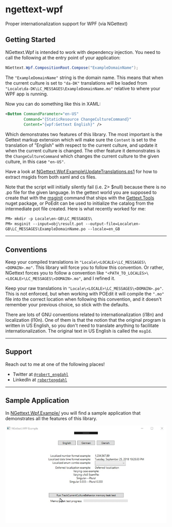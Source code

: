 # ngettext-wpf
Proper internationalization support for WPF (via NGettext)

## Getting Started
NGettext.Wpf is intended to work with dependency injection.  You need to call the following at the entry point of your application:

```c#
NGettext.Wpf.CompositionRoot.Compose("ExampleDomainName");
```

The `"ExampleDomainName"` string is the domain name.  This means that when the current culture is set to `"da-DK"` translations will be loaded from `"Locale\da-DK\LC_MESSAGES\ExampleDomainName.mo"` relative to where your WPF app is running.

Now you can do something like this in XAML:

```xml
<Button CommandParameter="en-US" 
        Command="{StaticResource ChangeCultureCommand}" 
        Content="{wpf:Gettext English}" />
```
Which demonstrates two features of this library.  The most important is the Gettext markup extension which will make sure the `Content` is set to the translation of "English" with respect to the current culture, and update it when the current culture is changed.  The other feature it demonstrates is the `ChangeCultureCommand` which changes the current culture to the given culture, in this case `"en-US"`.

Have a look at <a href="NGettext.Wpf.Example/UpdateTranslations.ps1">NGettext.Wpf.Example\UpdateTranslations.ps1</a> for how to extract msgids from both xaml and cs files.  

Note that the script will initially silently fail (i.e. 2> $null) because there is no .po file for the given language.  In the gettext world you are supposed to create that with the <a href="https://www.gnu.org/software/gettext/manual/html_node/Creating.html">msginit</a> command that ships with the <a href="https://www.nuget.org/packages/Gettext.Tools/">Gettext.Tools</a> nuget package, or PoEdit can be used to initialize the catalog from the intermediate pot file created.  Here is what recently worked for me:

```
PM> mkdir -p Locale\en-GB\LC_MESSAGES\
PM> msginit --input=obj\result.pot --output-file=Locale\en-GB\LC_MESSAGES\ExampleDomainName.po --locale=en_GB
```

---

## Conventions
Keep your compiled translations in `"Locale\<LOCALE>\LC_MESSAGES\<DOMAIN>.mo"`.  This library will force you to follow this convention.  Or rather, NGettext forces you to follow a convention like `"<PATH_TO_LOCALES>\<LOCALE>\LC_MESSAGES\<DOMAIN>.mo"`, and I refined it.

Keep your raw translations in `"Locale\<LOCALE>\LC_MESSAGES\<DOMAIN>.po"`.  This is not enforced, but when working with POEdit it will compile the `".mo"` file into the correct location when following this convention, and it doesn't remember your previous choice, so stick with the defaults.

There are lots of GNU conventions related to internationalization (i18n) and localization (l10n).  One of them is that the notion that the original program is written in US English, so you don't need to translate anything to facilitate internationalization.  The original text in US English is called the `msgId`.

---

## Support

Reach out to me at one of the following places!

- Twitter at <a href="https://twitter.com/robert_engdahl" target="_blank">`@robert_engdahl`</a>
- LinkedIn at <a href="https://www.linkedin.com/in/robertengdahl/" target="_blank">`robertengdahl`</a> 

---

## Sample Application

In <a href="NGettext.Wpf.Example/">NGettext.Wpf.Example/</a> you will find a sample application that demonstrates all the features of this library.

![Demo](demo.gif)

